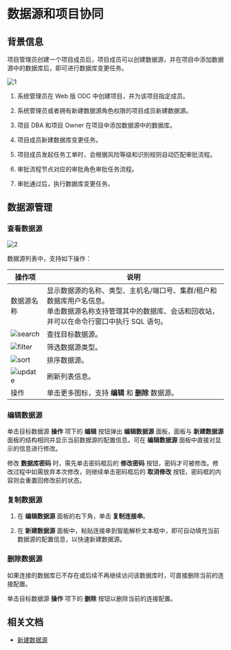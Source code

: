 # 数据源和项目协同

## 背景信息

项目管理员创建一个项目成员后，项目成员可以创建数据源，并在项目中添加数据源中的数据库后，即可进行数据库变更任务。

![1](https://obbusiness-private.oss-cn-shanghai.aliyuncs.com/doc/img/odc/422/400.connection-management/200.personal-connection-and-project-collaboration/1.png)

1. 系统管理员在 Web 版 ODC 中创建项目，并为该项目指定成员。

2. 系统管理员或者拥有新建数据源角色权限的项目成员新建数据源。

3. 项目 DBA 和项目 Owner 在项目中添加数据源中的数据库。

4. 项目成员新建数据库变更任务。

5. 项目成员发起任务工单时，会根据风险等级和识别规则自动匹配审批流程。

6. 审批流程节点对应的审批角色审批任务流程。

7. 审批通过后，执行数据库变更任务。

## 数据源管理

### 查看数据源

![2](https://obbusiness-private.oss-cn-shanghai.aliyuncs.com/doc/img/odc/422/400.connection-management/200.personal-connection-and-project-collaboration/2.png)

数据源列表中，支持如下操作：

| 操作项  |   说明  |
|--------|-------|
| 数据源名称  | 显示数据源的名称、类型、主机名/端口号、集群/租户和数据库用户名信息。<br>单击数据源名称支持管理其中的数据库、会话和回收站，并可以在命令行窗口中执行 SQL 语句。  |
| ![search](https://obbusiness-private.oss-cn-shanghai.aliyuncs.com/doc/img/odc/icon/search.jpg)   | 查找目标数据源。  |
| ![filter](https://obbusiness-private.oss-cn-shanghai.aliyuncs.com/doc/img/odc/icon/filter.jpg)   | 筛选数据源类型。 |
|![sort](https://obbusiness-private.oss-cn-shanghai.aliyuncs.com/doc/img/odc/icon/sort.png)|排序数据源。|
|![update](https://obbusiness-private.oss-cn-shanghai.aliyuncs.com/doc/img/odc/icon/refresh.jpg)|刷新列表信息。|
| 操作   | 单击更多图标，支持 **编辑** 和 **删除** 数据源。|

### 编辑数据源

单击目标数据源 **操作** 项下的 **编辑** 按钮弹出 **编辑数据源** 面板，面板与 **新建数据源** 面板的结构相同并显示当前数据源的配置信息。可在 **编辑数据源** 面板中直接对显示的信息进行修改。

修改 **数据库密码** 时，需先单击密码框后的 **修改密码** 按钮，密码才可被修改。修改过程中如需放弃本次修改，则继续单击密码框后的 **取消修改** 按钮，密码框的内容则会重置回修改前的状态。

### 复制数据源

1. 在 **编辑数据源** 面板的右下角，单击 **复制连接串**。

2. 在 **新建数据源** 面板中，粘贴连接串到智能解析文本框中，即可自动填充当前数据源的配置信息，以快速新建数据源。

### 删除数据源

如果连接的数据库已不存在或后续不再继续访问该数据库时，可直接删除当前的连接配置。

单击目标数据源 **操作** 项下的 **删除** 按钮以删除当前的连接配置。

## 相关文档

- [新建数据源](../400.connection-management/100.create-a-personal-connection.md)
